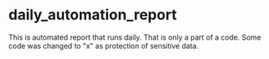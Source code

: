 # daily_automation_report
This is automated report that runs daily. That is only a part of a code. Some code was changed to "x" as protection of sensitive data.
